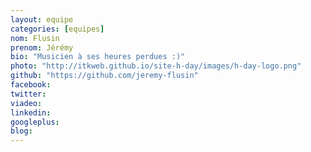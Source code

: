 ```yaml
---
layout: equipe
categories: [equipes]
nom: Flusin
prenom: Jérémy
bio: "Musicien à ses heures perdues :)"
photo: "http://itkweb.github.io/site-h-day/images/h-day-logo.png"
github: "https://github.com/jeremy-flusin"
facebook: 
twitter: 
viadeo: 
linkedin: 
googleplus:
blog: 
---
```

